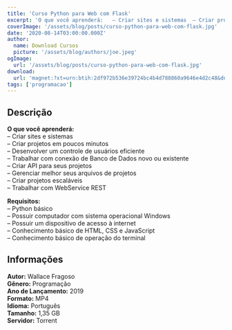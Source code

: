 ```yaml
---
title: 'Curso Python para Web com Flask'
excerpt: 'O que você aprenderá:   – Criar sites e sistemas  – Criar projetos em poucos minutos  – Desenvolver um controle de usuários eficiente  – Trabalhar com conexão de Banco de Dados novo ou existente  – Criar API para seus projetos  – Gerenciar melhor seus arqui'
coverImage: '/assets/blog/posts/curso-python-para-web-com-flask.jpg'
date: '2020-08-14T03:00:00.000Z'
author:
  name: Download Cursos
  picture: '/assets/blog/authors/joe.jpeg'
ogImage:
  url: '/assets/blog/posts/curso-python-para-web-com-flask.jpg'
download:
  url: 'magnet:?xt=urn:btih:2df972b536e39724bc4b4d788860a9646e4d2c48&dn=Curso%20Python%20para%20Web%20com%20Flask%202019&tr=udp%3a%2f%2ftracker.openbittorrent.com%3a1337%2fannounce&tr=udp%3a%2f%2ftracker.opentrackr.org%3a1337%2fannounce'
tags: ['programacao']
---
```

<h2>Descrição</h2>
<p><strong>O que você aprenderá:</strong><br/> – Criar sites e sistemas<br/> – Criar projetos em poucos minutos<br/> – Desenvolver um controle de usuários eficiente<br/> – Trabalhar com conexão de Banco de Dados novo ou existente<br/> – Criar API para seus projetos<br/> – Gerenciar melhor seus arquivos de projetos<br/> – Criar projetos escaláveis<br/> – Trabalhar com WebService REST</p><p><strong>Requisitos:</strong><br/> – Python básico<br/> – Possuir computador com sistema operacional Windows<br/> – Possuir um dispositivo de acesso à internet<br/> – Conhecimento básico de HTML, CSS e JavaScript<br/> – Conhecimento básico de operação do terminal</p><h2>Informações</h2><p><strong>Autor:</strong> Wallace Fragoso<br/> <strong>Gênero:</strong> Programação<br/> <strong>Ano de Lançamento:</strong> 2019<br/> <strong>Formato:</strong> MP4<br/> <strong>Idioma:</strong> Português<br/> <strong>Tamanho:</strong> 1,35 GB<br/> <strong>Servidor:</strong> Torrent</p>
